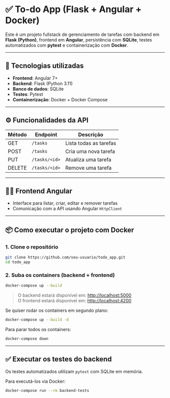 # ✅ To-do App (Flask + Angular + Docker)

Este é um projeto fullstack de gerenciamento de tarefas com backend em **Flask (Python)**, frontend em **Angular**, persistência com **SQLite**, testes automatizados com **pytest** e containerização com **Docker**.

---

## 🚀 Tecnologias utilizadas

- **Frontend**: Angular 7+
- **Backend**: Flask (Python 3.11)
- **Banco de dados**: SQLite
- **Testes**: Pytest
- **Containerização**: Docker + Docker Compose

---

## ⚙️ Funcionalidades da API

| Método | Endpoint         | Descrição                  |
|--------|------------------|----------------------------|
| GET    | `/tasks`         | Lista todas as tarefas     |
| POST   | `/tasks`         | Cria uma nova tarefa       |
| PUT    | `/tasks/<id>`    | Atualiza uma tarefa        |
| DELETE | `/tasks/<id>`    | Remove uma tarefa          |

---

## 🧑‍💻 Frontend Angular

- Interface para listar, criar, editar e remover tarefas
- Comunicação com a API usando Angular `HttpClient`

---

## 📦 Como executar o projeto com Docker

### 1. Clone o repositório

```bash
git clone https://github.com/seu-usuario/todo_app.git
cd todo_app
```

### 2. Suba os containers (backend + frontend)

```bash
docker-compose up --build
```

> O backend estará disponível em: [http://localhost:5000](http://localhost:5000)  
> O frontend estará disponível em: [http://localhost:4200](http://localhost:4200)

Se quiser rodar os containers em segundo plano:

```bash
docker-compose up --build -d
```

Para parar todos os containers:

```bash
docker-compose down
```

---

## ✅ Executar os testes do backend

Os testes automatizados utilizam `pytest` com SQLite em memória.

Para executá-los via Docker:

```bash
docker-compose run --rm backend-tests
```

